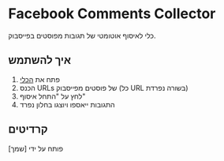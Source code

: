 # Facebook Comments Collector

כלי לאיסוף אוטומטי של תגובות מפוסטים בפייסבוק.

## איך להשתמש
1. פתח את [הכלי](https://USERNAME.github.io/REPO-NAME)
2. הכנס URLs של פוסטים מפייסבוק (כל URL בשורה נפרדת)
3. לחץ על "התחל איסוף"
4. התגובות ייאספו ויוצגו בחלון נפרד

## קרדיטים
פותח על ידי [שמך]
